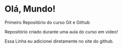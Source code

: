 # Olá, Mundo!
 Primeiro Repositório do curso Git e Github

Repositório criado durante uma aula do curso em video!

Essa Linha eu adicionei diretamente no site do github.
